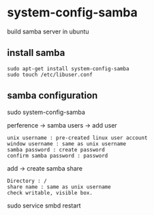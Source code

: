 # system-config-samba
  build samba server in ubuntu

## install samba
    sudo apt-get install system-config-samba
    sudo touch /etc/libuser.conf
    
## samba configuration
    
  sudo system-config-samba
    
  perference -> samba users -> add user
    
    unix username : pre-created linux user account
    window username : same as unix username
    samba password : create password
    confirm samba password : password
  
  add ->  create samba share
    
    Directory : /
    share name : same as unix username
    check writable, visible box.
    
  sudo service smbd restart
  
    
        
